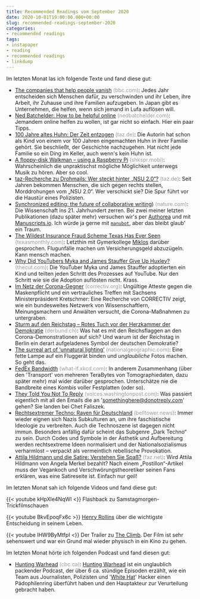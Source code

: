 ```yaml
---
title: Recommended Readings vom September 2020
date: 2020-10-01T19:00:00.000+00:00
slug: recommended-readings-september-2020
categories:
- recommended readings
tags:
- instapaper
- reading
- recommended readings
- linkdump
---
```


Im letzten Monat las ich folgende Texte und fand diese gut:

- [The companies that help people vanish](https://www.bbc.com/worklife/article/20200903-the-companies-that-help-people-vanish) <span style="color: #999999;">(bbc.com)</span>: Jedes Jahr entscheiden sich Menschen dafür, zu verschwinden und ihr Leben, ihre Arbeit, ihr Zuhause und ihre Familien aufzugeben. In Japan gibt es Unternehmen, die helfen, wenn sich jemand in Lufa auflösen will.
- [Ned Batchelder: How to be helpful online](https://nedbatchelder.com//blog/202009/how_to_be_helpful_online.html) <span style="color: #999999;">(nedbatchelder.com)</span>: Jemandem online helfen zu wollen, ist gar nicht so einfach. Hier ein paar Tipps.
- [100 Jahre altes Huhn: Der Zeit entzogen](https://taz.de/100-Jahre-altes-Huhn/!5711021/) <span style="color: #999999;">(taz.de)</span>: Die Autorin hat schon als Kind von einem vor 100 Jahren eingemachten Huhn in ihrer Familie gehört. Sie beschließt, der Geschichte nachzugehen. Hat nicht jede Familie so ein Ding im Keller, auch wenn's kein Huhn ist.
- [A floppy-disk Walkman – using a Raspberry Pi](https://shkspr.mobi/blog/2020/09/a-floppy-disk-mp3-player-using-a-raspberry-pi/) <span style="color: #999999;">(shkspr.mobi)</span>: Wahrscheinlich die unpraktischst mögliche Möglichkeit unterwegs Musik zu hören. Aber so cool.
- [taz-Recherche zu Drohmails: Wer steckt hinter „NSU 2.0“?](https://taz.de/taz-Recherche-zu-Drohmails/!5709468/) <span style="color: #999999;">(taz.de)</span>: Seit Jahren bekommen Menschen, die sich gegen rechts stellen, Morddrohungen vom „NSU 2.0“. Wer verschickt sie? Die Spur führt vor die Haustür eines Polizisten.
- [Synchronized editing: the future of collaborative writing](https://www.nature.com/articles/d41586-020-00916-6)) <span style="color: #999999;">(nature.com)</span>: Die Wissenschaft ins 21. Jahrhundert zerren. Bei zwei meiner letzten Publikationen (dazu später mehr) versuchen wir's per [Authorea](https://www.authorea.com) und mit [Manuscripts.io](https://www.manuscripts.io/). Ich würde ja gerne mit [`manubot`](https://manubot.org), aber das bleibt glaub' ein Traum.
- [The Wildest Insurance Fraud Scheme Texas Has Ever Seen](https://www.texasmonthly.com/articles/it-was-never-enough/) <span style="color: #999999;">(texasmonthly.com)</span>: Letzthin mit Gymerkollege [Miklos](https://www.accidents.app) darüber gesprochen. Flugunfälle machen um Versicherungsgeld abzuzügeln. Kann mensch machen.
- [Why Did YouTubers Myka and James Stauffer Give Up Huxley?](https://www.thecut.com/2020/08/youtube-myka-james-stauffer-huxley-adoption.html) <span style="color: #999999;">(thecut.com)</span>: Die YouTuber Myka und James Stauffer adoptierten ein Kind und teilten jeden Schritt des Prozesses auf YouTube. Nur den Schritt wie sie die Adoption auflösten nicht. Krass.
- [Im Netz der Corona-Gegner](https://correctiv.org/faktencheck/hintergrund/2020/08/27/im-netz-der-corona-gegner/) <span style="color: #999999;">(correctiv.org)</span>: Ungültige Atteste gegen die Maskenpflicht und ein vertrauliches Treffen mit Sachsens Ministerpräsident Kretschmer: Eine Recherche von CORRECTIV zeigt, wie ein bundesweites Netzwerk von Wissenschaftlern, Meinungsmachern und Anwälten versucht, die Corona-Maßnahmen zu untergraben.
- [Sturm auf den Reichstag – Rotes Tuch vor der Herzkammer der Demokratie](https://www.derbund.ch/das-werden-wir-niemals-hinnehmen-344390734821) <span style="color: #999999;">(derbund.ch)</span>: Was hat es mit den Reichsflaggen an den Corona-Demonstrationen auf sich? Und warum ist der Reichstag in Berlin ein derart aufgeladenes Symbol der deutschen Demokratie?
- [The surreal art of ‘unnatural lighting’](https://www.nationalgeographic.com/magazine/2020/09/the-surreal-art-of-unnatural-lighting/) <span style="color: #999999;">(nationalgeographic.com)</span>: Eine fette Lampe auf ein Fluggerät binden und *unglaubliche* Fotos machen. So geht das.
- [FedEx Bandwidth](https://what-if.xkcd.com/31/) <span style="color: #999999;">(what-if.xkcd.com)</span>: In anderem Zusammenhang (über den 'Transport' von mehreren TeraBytes von Tomographiedaten, dazu später mehr) mal wider darüber gesprochen. Unterschätze nie die Bandbreite eines Kombis voller Festplatten (oder so).
- [They Told You Not To Reply](http://voices.washingtonpost.com/securityfix/2008/03/they_told_you_not_to_reply.html) <span style="color: #999999;">(voices.washingtonpost.com)</span>: Was passiert eigentlich mit all den Emails die an 'somethinghere@donotreply.com' gehen? Sie landen bei Chet Faliszek.
- [Rechtsextremer Techno: Raven für Deutschland](https://www.belltower.news/rechtsextremer-techno-raven-fuer-deutschland-102803/) <span style="color: #999999;">(belltower.news)</span>: Immer wieder eignen sich Nazis Subkulturen an, um ihre faschistische Ideologie zu verbreiten. Auch die Technoszene ist dagegen nicht immun. Besonders anfällig dafür scheint das Subgenre „Dark Techno“ zu sein. Durch Codes und Symbole in der Ästhetik und Aufbereitung werden rechtsextreme Ideen normalisiert und der Nationalsozialismus verharmlost – verpackt als vermeintlich rebellische Provokation.
- [Attila Hildmann und die Satire: Verstehen Sie Spaß?](https://www.faz.net/aktuell/feuilleton/medien/attila-hildmann-und-die-satire-verstehen-sie-spass-16937755.html) <span style="color: #999999;">(faz.net)</span>: Wird Attila Hildmann von Angela Merkel bezahlt? Nach einem „Postillon“-Artikel muss der Vegankoch und Verschwörungstheoretiker seinen Fans erklären, was eine Satireseite ist. Einfach nur geil!

Im letzten Monat sah ich folgende Videos und fand diese gut:

{{< youtube kHpXle4NqWI <}}
Flashback zu Samstagmorgen-Trickfilmschauen

{{< youtube BkvEpoqFx6c >}}
[Henry Rollins](https://en.wikipedia.org/wiki/Henry_Rollins) über die wichtigste Entscheidung in seinem Leben.

{{< youtube IHW9ByMtfpI <}}
Der Trailer zu [The Climb](https://www.imdb.com/title/tt8637440/).
Der Film ist sehr sehenswert und war ein Grund mal wieder physisch in ein Kino zu gehen.


Im letzten Monat hörte ich folgenden Podcast und fand diesen gut:
- [Hunting Warhead](https://www.cbc.ca/radio/podcasts/hunting-warhead/index.html) <span style="color: #999999;">(cbc.ca)</span>: [Hunting Warhead](https://newsinteractives.cbc.ca/longform/hunting-warhead-child-porn-investigation) ist ein unglaublich packender Podcast, der über 6 ca. stündige Episoden erzählt, wie ein Team aus Journalisten, Polizisten und '[White Hat](https://en.wikipedia.org/wiki/White_hat_(computer_security))' Hacker einen Pädophilenring überführt haben und den Hauptakteur zur Verurteilung gebracht haben. 